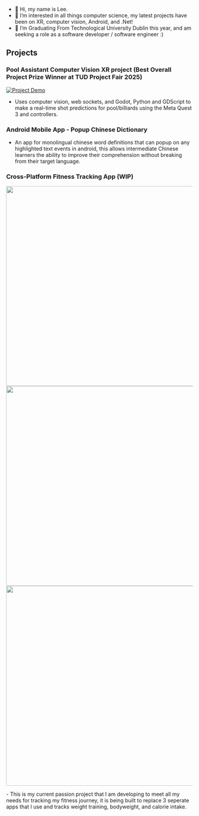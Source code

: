 - 👋 Hi, my name is Lee.
- 👀 I’m interested in all things computer science, my latest projects have been on XR, computer vision, Android, and .Net!
- 🌱 I’m Graduating From Technological University Dublin this year, and am seeking a role as a software developer / software engineer :)

## **Projects**

### Pool Assistant Computer Vision XR project (Best Overall Project Prize Winner at TUD Project Fair 2025)
 [![Project Demo](http://img.youtube.com/vi/xSxluX3aaK4/hqdefault.jpg)](https://www.youtube.com/watch?v=xSxluX3aaK4)
 - Uses computer vision, web sockets, and Godot, Python and GDScript to make a real-time shot predictions for pool/billiards using the Meta Quest 3 and controllers.

### Android Mobile App - Popup Chinese Dictionary
- An app for monolingual chinese word definitions that can popup on any highlighted text events in android, this allows intermediate Chinese learners the ability to improve their comprehension without breaking from their target language.

### Cross-Platform Fitness Tracking App (WIP)
<p float="left">
  <img src="https://github.com/user-attachments/assets/6b0cf350-83b8-406b-a996-aeedbb72aab7" height="540"/>
  <img src="https://github.com/user-attachments/assets/4007c279-7e5a-40bb-9ed4-e84931cf9333" height="540"/>
  <img src="https://github.com/user-attachments/assets/6b419417-9a76-4b73-a402-7e82e8db8401" height="540"/>
</p>
- This is my current passion project that I am developing to meet all my needs for tracking my fitness journey, it is being built to replace 3 seperate apps that I use and tracks weight training, bodyweight, and calorie intake.

